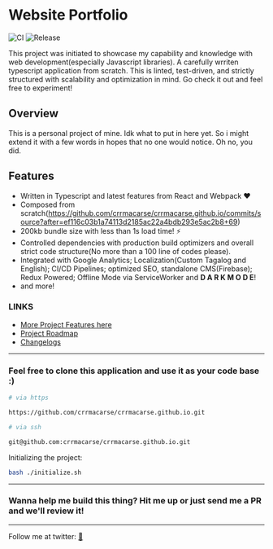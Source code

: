 # Website Portfolio

![CI](https://github.com/crrmacarse/crrmacarse.github.io/workflows/CI/badge.svg?branch=source) ![Release](https://github.com/crrmacarse/crrmacarse.github.io/workflows/Release/badge.svg?branch=source)

This project was initiated to showcase my capability and knowledge with web development(especially Javascript libraries). A carefully
wrriten typescript application from scratch. This is linted, test-driven, and strictly structured with scalability and optimization in mind.
Go check it out and feel free to experiment!

## Overview

This is a personal project of mine. Idk what to put in here yet. So i might extend it with a few words in hopes that no one would notice. Oh no, you did.

## Features

- Written in Typescript and latest features from React and Webpack ♥
- Composed from scratch(https://github.com/crrmacarse/crrmacarse.github.io/commits/source?after=ef116c03b1a74113d2185ac22a4bdb293e5ac2b8+69)
- 200kb bundle size with less than 1s load time! ⚡
- Controlled dependencies with production build optimizers and overall strict code structure(No more than a 100 line of codes please).
- Integrated with Google Analytics; Localization(Custom Tagalog and English); CI/CD Pipelines; optimized SEO, standalone CMS(Firebase); Redux Powered; Offline Mode via ServiceWorker and <b>D A R K M O D E</b>!
- and more!

### LINKS

- [More Project Features here](https://github.com/crrmacarse/crrmacarse.github.io/blob/source/docs/FEATURES.MD)
- [Project Roadmap](https://github.com/crrmacarse/crrmacarse.github.io/blob/source/docs/ROADMAP.MD)
- [Changelogs](https://github.com/crrmacarse/crrmacarse.github.io/blob/source/docs/CHANGELOG.MD)

---

### Feel free to clone this application and use it as your code base :)

```bash
# via https

https://github.com/crrmacarse/crrmacarse.github.io.git
```

```bash
# via ssh

git@github.com:crrmacarse/crrmacarse.github.io.git
```

Initializing the project:

```bash
bash ./initialize.sh
```

---

### Wanna help me build this thing? Hit me up or just send me a PR and we'll review it!

---

Follow me at twitter: [🐔](https://twitter.com/pablongbuhaymo)
